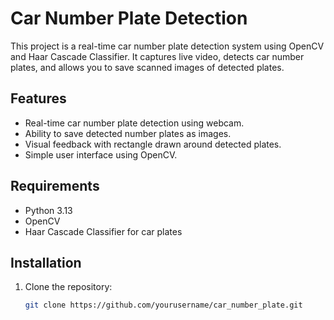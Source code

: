 # Car Number Plate Detection

This project is a real-time car number plate detection system using OpenCV and Haar Cascade Classifier. It captures live video, detects car number plates, and allows you to save scanned images of detected plates.

## Features

- Real-time car number plate detection using webcam.
- Ability to save detected number plates as images.
- Visual feedback with rectangle drawn around detected plates.
- Simple user interface using OpenCV.

## Requirements

- Python 3.13
- OpenCV
- Haar Cascade Classifier for car plates

## Installation

1. Clone the repository:

   ```bash
   git clone https://github.com/yourusername/car_number_plate.git
